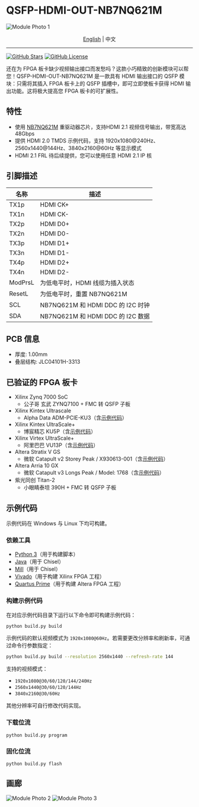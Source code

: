 # QSFP-HDMI-OUT-NB7NQ621M

![Module Photo 1](./images/Module-Photo-1.jpg)

<p align="center">
    <a href="./README.md">English</a> |
    中文
</p>

---

[![GitHub Stars](https://img.shields.io/github/stars/SuperSodaSea/Plugcat.svg?style=social)](https://github.com/SuperSodaSea/Plugcat/stargazers)
[![GitHub License](https://img.shields.io/github/license/SuperSodaSea/Plugcat)](https://github.com/SuperSodaSea/Plugcat/blob/main/LICENSE)

还在为 FPGA 板卡缺少视频输出接口而发愁吗？这款小巧精致的创新模块可以帮您！QSFP-HDMI-OUT-NB7NQ621M 是一款具有 HDMI 输出接口的 QSFP 模块：只需将其插入 FPGA 板卡上的 QSFP 插槽中，即可立即使板卡获得 HDMI 输出功能。这将极大提高您 FPGA 板卡的可扩展性。

## 特性

- 使用 [NB7NQ621M](https://www.onsemi.com/products/signal-conditioning-control/redrivers/NB7NQ621M) 重驱动器芯片，支持HDMI 2.1 视频信号输出，带宽高达 48Gbps
- 提供 HDMI 2.0 TMDS 示例代码，支持 1920x1080@240Hz、2560x1440@144Hz、3840x2160@60Hz 等显示模式
- HDMI 2.1 FRL 待后续提供，您可以使用任意 HDMI 2.1 IP 核

## 引脚描述

| 名称    | 描述                              |
|---------|-----------------------------------|
| TX1p    | HDMI CK+                          |
| TX1n    | HDMI CK-                          |
| TX2p    | HDMI D0+                          |
| TX2n    | HDMI D0-                          |
| TX3p    | HDMI D1+                          |
| TX3n    | HDMI D1-                          |
| TX4p    | HDMI D2+                          |
| TX4n    | HDMI D2-                          |
| ModPrsL | 为低电平时，HDMI 线缆为插入状态   |
| ResetL  | 为低电平时，重置 NB7NQ621M        |
| SCL     | NB7NQ621M 和 HDMI DDC 的 I2C 时钟 |
| SDA     | NB7NQ621M 和 HDMI DDC 的 I2C 数据 |

## PCB 信息

- 厚度: 1.00mm
- 叠层结构: JLC04101H-3313

## 已验证的 FPGA 板卡

- Xilinx Zynq 7000 SoC
  - 公子哥 玄武 ZYNQ7100 + FMC 转 QSFP 子板
- Xilinx Kintex Ultrascale
  - Alpha Data ADM-PCIE-KU3（含[示例代码](./examples/ADM-PCIE-KU3/)）
- Xilinx Kintex UltraScale+
  - 博宸精芯 KU5P（含[示例代码](./examples/BoChenJingXin-KU5P/)）
- Xilinx Virtex UltraScale+
  - 阿里巴巴 VU13P（含[示例代码](./examples/Alibaba-VU13P/)）
- Altera Stratix V GS
  - 微软 Catapult v2 Storey Peak / X930613-001（含[示例代码](./examples/Storey-Peak/)）
- Altera Arria 10 GX
  - 微软 Catapult v3 Longs Peak / Model: 1768（含[示例代码](./examples/Longs-Peak/)）
- 紫光同创 Titan-2
  - 小眼睛泰坦 390H + FMC 转 QSFP 子板

## 示例代码

示例代码在 Windows 与 Linux 下均可构建。

### 依赖工具

- [Python 3](https://www.python.org/)（用于构建脚本）
- [Java](https://www.java.com/)（用于 Chisel）
- [Mill](https://mill-build.org/mill/index.html)（用于 Chisel）
- [Vivado](https://www.amd.com/en/products/software/adaptive-socs-and-fpgas/vivado.html)（用于构建 Xilinx FPGA 工程）
- [Quartus Prime](https://www.intel.com/content/www/us/en/products/details/fpga/development-tools/quartus-prime.html)（用于构建 Altera FPGA 工程）

### 构建示例代码

在对应示例代码目录下运行以下命令即可构建示例代码：

```bash
python build.py build
```

示例代码的默认视频模式为 `1920x1080@60Hz`。若需要更改分辨率和刷新率，可通过命令行参数指定：

```bash
python build.py build --resolution 2560x1440 --refresh-rate 144
```

支持的视频模式：
 - `1920x1080@30/60/120/144/240Hz`
 - `2560x1440@30/60/120/144Hz`
 - `3840x2160@30/60Hz`

其他分辨率可自行修改代码实现。

### 下载位流

```shell
python build.py program
```

### 固化位流

```shell
python build.py flash
```

## 画廊

![Module Photo 2](./images/Module-Photo-2.jpg)
![Module Photo 3](./images/Module-Photo-3.jpg)
